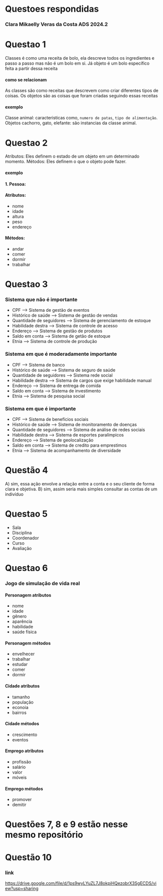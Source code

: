 # Questoes respondidas 
### Clara Mikaelly Veras da Costa ADS 2024.2
# Questao 1
Classes é como uma receita de bolo, ela descreve todos os ingredientes e passo a passo mas não é um bolo em si. Já objeto é um bolo específico feita a partir dessa receita
#### como se relacionam
As classes são como receitas que descrevem como criar diferentes tipos de coisas. Os objetos são as coisas que foram criadas seguindo essas receitas
#### exemplo
Classe animal: caracteristicas como, `numero de patas`, `tipo de alimentação`. Objetos cachorro, gato, elefante: são instancias da classe animal.

# Questao 2
Atributos: Eles definem o estado de um objeto em um determinado momento.
Métodos: Eles definem o que o objeto pode fazer.
#### exemplo
#### 1. Pessoa:
#### Atributos: 
- nome
- idade
- altura
- peso
- endereço
#### Métodos: 
- andar
- comer
- dormir
- trabalhar
# Questao 3
### Sistema que não é importante
- CPF --> Sistema de gestão de eventos
- Histórico de saúde --> Sistema de gestão de vendas
- Quantidade de seguidores -->  Sistema de gerenciamento de estoque
- Habilidade destra --> Sistema de controle de acesso
- Endereço --> Sistema de gestão de produtos
- Saldo em conta --> Sistema de getão de estoque
- Etnia --> Sistema de controle de produção
### Sistema em que é moderadamente importante
- CPF --> Sistema de banco
- Histórico de saúde --> Sistema de seguro de saúde
- Quantidade de seguidores --> Sistema rede social
- Habilidade destra --> Sistema de cargos que exige habilidade manual
- Endereço --> Sistema de entrega de comida
- Saldo em conta --> Sistema de investimento
- Etnia --> Sistema de pesquisa social
### Sistema em que é importante
- CPF --> Sistema de benefícios sociais
- Histórico de saúde --> Sistema de monitoramento de doenças
- Quantidade de seguidores --> Sistema de análise de redes sociais
- Habilidade destra --> Sistema de esportes paralímpicos
- Endereço --> Sistema de geolocalização
- Saldo em conta --> Sistema de credito para emprestimos
- Etnia --> Sistema de acompanhamento de diversidade
  
# Questão 4
A) sim, essa ação envolve a relação entre a conta e o seu cliente de forma clara e objetiva.
B) sim, assim seria mais simples consultar as contas de um indivíduo

# Questao 5
- Sala
- Disciplina
- Coordenador
- Curso
- Avaliação
# Questao 6 
### Jogo de simulação de vida real
#### Personagem atributos
- nome
- idade
- gênero
- aparência
- habilidade
- saúde física
#### Personagem métodos
- envelhecer
- trabalhar
- estudar
- comer
- dormir
#### Cidade atributos
- tamanho
- população
- econoia
- bairros
#### Cidade métodos
- crescimento
- eventos
#### Emprego atributos
- profissão
- salário
- valor
- móveis
#### Emprego métodos
- promover
- demitir
# Questões 7, 8 e 9 estão nesse mesmo repositório
# Questão 10
### link 
https://drive.google.com/file/d/1ps9wyLYuZL7J8okpiHQezobrX3SgECDS/view?usp=sharing

